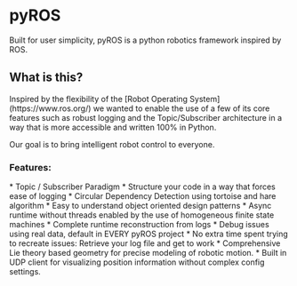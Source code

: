 # pyROS
Built for user simplicity, pyROS is a python robotics framework inspired by ROS. 

<h2>What is this?</h2>
Inspired by the flexibility of the [Robot Operating System](https://www.ros.org/) we wanted to enable the use of a few of its core features such as robust logging and the Topic/Subscriber architecture in a way that is more accessible and written 100% in Python. 

<p>Our goal is to bring intelligent robot control to everyone.</p>

<h3>Features:</h3>
* Topic / Subscriber Paradigm
  * Structure your code in a way that forces ease of logging 
  * Circular Dependency Detection using tortoise and hare algorithm 
  * Easy to understand object oriented design patterns
  * Async runtime without threads enabled by the use of homogeneous finite state machines
* Complete runtime reconstruction from logs 
  * Debug issues using real data, default in EVERY pyROS project
  * No extra time spent trying to recreate issues:  Retrieve your log file and get to work
* Comprehensive Lie theory based geometry for precise modeling of robotic motion. 
  * Built in UDP client for visualizing position information without complex config settings. 